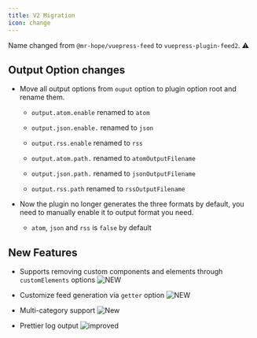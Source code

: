 ```yaml
---
title: V2 Migration
icon: change
---
```


Name changed from `@mr-hope/vuepress-feed` to `vuepress-plugin-feed2`. ⚠

## Output Option changes

- Move all output options from `ouput` option to plugin option root and rename them.

  - `output.atom.enable` renamed to `atom`

  - `output.json.enable.` renamed to `json`

  - `output.rss.enable` renamed to `rss`

  - `output.atom.path.` renamed to `atomOutputFilename`

  - `output.json.path.` renamed to `jsonOutputFilename`

  - `output.rss.path` renamed to `rssOutputFilename`

- Now the plugin no longer generates the three formats by default, you need to manually enable it to output format you need.

  - `atom`, `json` and `rss` is `false` by default

## New Features

- Supports removing custom components and elements through `customElements` options ![NEW](https://img.shields.io/badge/-new-brightgreen)

- Customize feed generation via `getter` option ![NEW](https://img.shields.io/badge/-new-brightgreen)

- Multi-category support ![New](https://img.shields.io/badge/-new-brightgreen)

- Prettier log output ![improved](https://img.shields.io/badge/-improved-blue)
